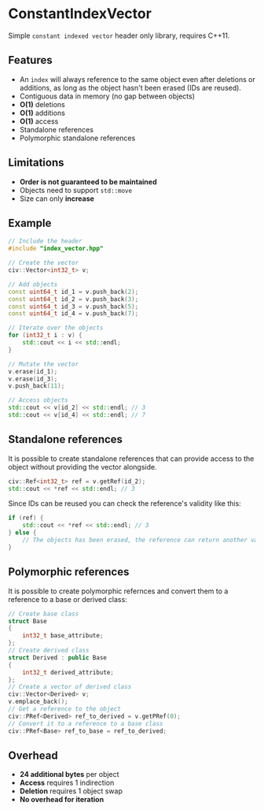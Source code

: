 # ConstantIndexVector

Simple `constant indexed vector` header only library, requires C++11.

## Features
 - An `index` will always reference to the same object even after deletions or additions, as long as the object hasn't been erased (IDs are reused).
 - Contiguous data in memory (no gap between objects)
 - **O(1)** deletions
 - **O(1)** additions
 - **O(1)** access
 - Standalone references
 - Polymorphic standalone references

## Limitations
 - **Order is not guaranteed to be maintained**
 - Objects need to support `std::move`
 - Size can only **increase** 

## Example
```c++
// Include the header
#include "index_vector.hpp"
```

```c++
// Create the vector
civ::Vector<int32_t> v;

// Add objects
const uint64_t id_1 = v.push_back(2);
const uint64_t id_2 = v.push_back(3);
const uint64_t id_3 = v.push_back(5);
const uint64_t id_4 = v.push_back(7);

// Iterate over the objects
for (int32_t i : v) {
    std::cout << i << std::endl;
}

// Mutate the vector
v.erase(id_1);
v.erase(id_3);
v.push_back(11);

// Access objects
std::cout << v[id_2] << std::endl; // 3
std::cout << v[id_4] << std::endl; // 7
```

## Standalone references

It is possible to create standalone references that can provide access to the object without providing the vector alongside.

```c++
civ::Ref<int32_t> ref = v.getRef(id_2);
std::cout << *ref << std::endl; // 3
```

Since IDs can be reused you can check the reference's validity like this:

```c++
if (ref) {
    std::cout << *ref << std::endl; // 3
} else {
    // The objects has been erased, the reference can return another value. (Won't cause a segfault if accessed)
}
```

## Polymorphic references

It is possible to create polymorphic refernces and convert them to a reference to a base or derived class:
```c++
// Create base class
struct Base
{
    int32_t base_attribute;
};
// Create derived class
struct Derived : public Base
{
    int32_t derived_attribute;
};
// Create a vector of derived class
civ::Vector<Derived> v;
v.emplace_back();
// Get a reference to the object
civ::PRef<Derived> ref_to_derived = v.getPRef(0);
// Convert it to a reference to a base class
civ::PRef<Base> ref_to_base = ref_to_derived;
```

## Overhead

 - **24 additional bytes** per object
 - **Access** requires 1 indirection
 - **Deletion** requires 1 object swap
 - **No overhead for iteration**
